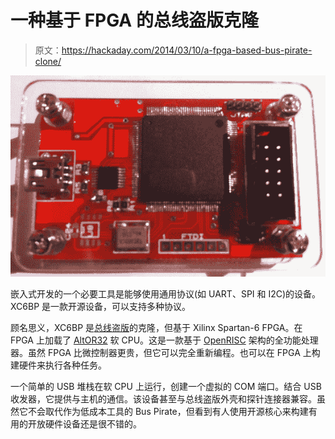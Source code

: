 # 一种基于 FPGA 的总线盗版克隆

> 原文：<https://hackaday.com/2014/03/10/a-fpga-based-bus-pirate-clone/>

[![XC6BP](img/d9355cbf8139127408794669d3dd5b00.png)](http://hackaday.com/2014/03/10/a-fpga-based-bus-pirate-clone/fpgapirate/)

嵌入式开发的一个必要工具是能够使用通用协议(如 UART、SPI 和 I2C)的设备。XC6BP 是一款开源设备，可以支持多种协议。

顾名思义，XC6BP 是[总线盗版](http://dangerousprototypes.com/docs/Bus_Pirate)的克隆，但基于 Xilinx Spartan-6 FPGA。在 FPGA 上加载了 [AltOR32](http://opencores.org/project,altor32) 软 CPU。这是一款基于 [OpenRISC](http://en.wikipedia.org/wiki/OpenRISC) 架构的全功能处理器。虽然 FPGA 比微控制器更贵，但它可以完全重新编程。也可以在 FPGA 上构建硬件来执行各种任务。

一个简单的 USB 堆栈在软 CPU 上运行，创建一个虚拟的 COM 端口。结合 USB 收发器，它提供与主机的通信。该设备甚至与总线盗版外壳和探针连接器兼容。虽然它不会取代作为低成本工具的 Bus Pirate，但看到有人使用开源核心来构建有用的开放硬件设备还是很不错的。